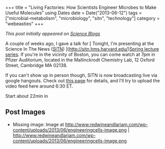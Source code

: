 +++
title = "Living Factories: How Scientists Engineer Microbes to Make Useful Molecules"
using Dates
date = Date("2013-06-12")
tags = ["microbial-metabolism", "microbiology", "sitn", "technology"]
category = "webeasties"
+++

_This post initially appeared on [Science Blogs](http://scienceblogs.com/webeasties)_

A couple of weeks ago, I gave a talk for [
Tonight, I'm presenting at the Science In The News ([SITN](/tag/sitn)) ](http://sitn.hms.harvard.edu/)[Spring lecture series](http://sitn.hms.harvard.edu/spring-seminars/). If you're in the vicinity of Boston, you can come watch at 7pm in Pfizer Auditorium, located in the Mallinckrodt Chemistry Lab, 12 Oxford Street, Cambridge MA 02138.

If you can't show up in person though, SITN is now broadcasting live via google hangouts. Check out [this page](http://sitn.hms.harvard.edu/sitn-live/) for details, and I'll try to upload the video feed here around 6:30 ET.

Start about 22min in
 

      
  

 ## Post Images

- Missing image: Image at http://www.redwineandlariam.com/wp-content/uploads/2013/06/engineeringcells-image.png | http://www.redwineandlariam.com/wp-content/uploads/2013/06/engineeringcells-image.png

